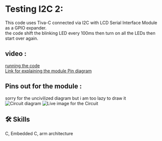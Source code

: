 
# Testing I2C 2: 
This code uses Tiva-C connected via I2C with LCD Serial Interface Module as a GPIO expander. <br>
the code shift the blinking LED every 100ms then turn on all the LEDs then start over again. <br>

## video : 
[running the code](https://youtu.be/tL7dZ1ShdCI) <br>
[Link for explaining the module Pin diagram](https://www.youtube.com/watch?v=DXjogGsJlhU)<br>

## Pins out for the module : 
sorry for the uncivilized diagram but i am too lazy to draw it <br>
![Circuit diagram](https://user-images.githubusercontent.com/63866803/228698688-06a23060-c2cd-4b37-8770-30c235d4b3c3.jpeg)
![Live image for the Circuit](https://user-images.githubusercontent.com/63866803/228698124-14bfa25e-b3c3-4dce-a2c9-8886164a1008.jpeg)



## 🛠 Skills
C, Embedded C, arm architecture

